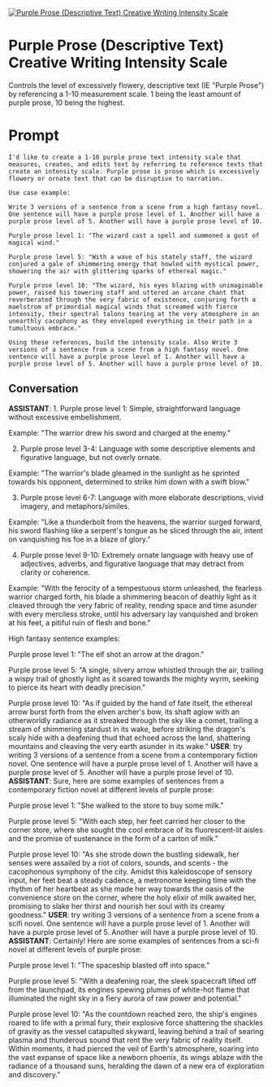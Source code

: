 
[![Purple Prose (Descriptive Text) Creative Writing Intensity Scale](https://flow-prompt-covers.s3.us-west-1.amazonaws.com/icon/minimalist/mini_8.png)]()
# Purple Prose (Descriptive Text) Creative Writing Intensity Scale 
Controls the level of excessively flowery, descriptive text (IE "Purple Prose") by referencing a 1-10 measurement scale. 1 being the least amount of purple prose, 10 being the highest. 



# Prompt

```
I'd like to create a 1-10 purple prose text intensity scale that measures, creates, and edits text by referring to reference texts that create an intensity scale. Purple prose is prose which is excessively flowery or ornate text that can be disruptive to narration.

Use case example:

Write 3 versions of a sentence from a scene from a high fantasy novel. One sentence will have a purple prose level of 1. Another will have a purple prose level of 5. Another will have a purple prose level of 10.

Purple prose level 1: "The wizard cast a spell and summoned a gust of magical wind." 

Purple prose level 5: "With a wave of his stately staff, the wizard conjured a gale of shimmering energy that howled with mystical power, showering the air with glittering sparks of ethereal magic." 

Purple prose level 10: "The wizard, his eyes blazing with unimaginable power, raised his towering staff and uttered an arcane chant that reverberated through the very fabric of existence, conjuring forth a maelstrom of primordial magical winds that screamed with fierce intensity, their spectral talons tearing at the very atmosphere in an unearthly cacophony as they enveloped everything in their path in a tumultuous embrace."

Using these references, build the intensity scale. Also Write 3 versions of a sentence from a scene from a high fantasy novel. One sentence will have a purple prose level of 1. Another will have a purple prose level of 5. Another will have a purple prose level of 10.
```

## Conversation

**ASSISTANT**: 1. Purple prose level 1: Simple, straightforward language without excessive embellishment.

Example: "The warrior drew his sword and charged at the enemy."



2. Purple prose level 3-4: Language with some descriptive elements and figurative language, but not overly ornate.

Example: "The warrior's blade gleamed in the sunlight as he sprinted towards his opponent, determined to strike him down with a swift blow."



3. Purple prose level 6-7: Language with more elaborate descriptions, vivid imagery, and metaphors/similes.

Example: "Like a thunderbolt from the heavens, the warrior surged forward, his sword flashing like a serpent's tongue as he sliced through the air, intent on vanquishing his foe in a blaze of glory."



4. Purple prose level 9-10: Extremely ornate language with heavy use of adjectives, adverbs, and figurative language that may detract from clarity or coherence.

Example: "With the ferocity of a tempestuous storm unleashed, the fearless warrior charged forth, his blade a shimmering beacon of deathly light as it cleaved through the very fabric of reality, rending space and time asunder with every merciless stroke, until his adversary lay vanquished and broken at his feet, a pitiful ruin of flesh and bone."



High fantasy sentence examples:



Purple prose level 1: "The elf shot an arrow at the dragon."

Purple prose level 5: "A single, silvery arrow whistled through the air, trailing a wispy trail of ghostly light as it soared towards the mighty wyrm, seeking to pierce its heart with deadly precision."

Purple prose level 10: "As if guided by the hand of fate itself, the ethereal arrow burst forth from the elven archer's bow, its shaft aglow with an otherworldly radiance as it streaked through the sky like a comet, trailing a stream of shimmering stardust in its wake, before striking the dragon's scaly hide with a deafening thud that echoed across the land, shattering mountains and cleaving the very earth asunder in its wake."
**USER**: try writing 3 versions of a sentence from a scene from a contemporary fiction novel. One sentence will have a purple prose level of 1. Another will have a purple prose level of 5. Another will have a purple prose level of 10.
**ASSISTANT**: Sure, here are some examples of sentences from a contemporary fiction novel at different levels of purple prose:



Purple prose level 1: "She walked to the store to buy some milk."



Purple prose level 5: "With each step, her feet carried her closer to the corner store, where she sought the cool embrace of its fluorescent-lit aisles and the promise of sustenance in the form of a carton of milk."



Purple prose level 10: "As she strode down the bustling sidewalk, her senses were assailed by a riot of colors, sounds, and scents - the cacophonous symphony of the city. Amidst this kaleidoscope of sensory input, her feet beat a steady cadence, a metronome keeping time with the rhythm of her heartbeat as she made her way towards the oasis of the convenience store on the corner, where the holy elixir of milk awaited her, promising to slake her thirst and nourish her soul with its creamy goodness."
**USER**: try writing 3 versions of a sentence from a scene from a scifi novel. One sentence will have a purple prose level of 1. Another will have a purple prose level of 5. Another will have a purple prose level of 10.
**ASSISTANT**: Certainly! Here are some examples of sentences from a sci-fi novel at different levels of purple prose:



Purple prose level 1: "The spaceship blasted off into space."



Purple prose level 5: "With a deafening roar, the sleek spacecraft lifted off from the launchpad, its engines spewing plumes of white-hot flame that illuminated the night sky in a fiery aurora of raw power and potential."



Purple prose level 10: "As the countdown reached zero, the ship's engines roared to life with a primal fury, their explosive force shattering the shackles of gravity as the vessel catapulted skyward, leaving behind a trail of searing plasma and thunderous sound that rent the very fabric of reality itself. Within moments, it had pierced the veil of Earth's atmosphere, soaring into the vast expanse of space like a newborn phoenix, its wings ablaze with the radiance of a thousand suns, heralding the dawn of a new era of exploration and discovery."


